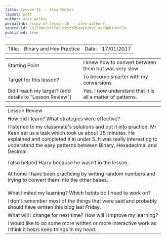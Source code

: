 ```yaml
---
title: Lesson 15  - Alex Walker
layout: post
author: alex.walker
permalink: /copy-of-lesson-10----alex-walker/
source-id: 12i7nqrLktlfeSujz9tkRSoajejVvS-avp8pKiHzvClw
published: true
---
```

<table>
  <tr>
    <td>Title:  </td>
    <td>Binary and Hex Practice</td>
    <td> Date:  </td>
    <td>17/01/2017</td>
  </tr>
</table>


<table>
  <tr>
    <td>Starting Point</td>
    <td>I knew how to convert between them but was very slow</td>
  </tr>
  <tr>
    <td>Target for this lesson?</td>
    <td>To become smarter with my conversions</td>
  </tr>
  <tr>
    <td>Did I reach my target? 
(add details to "Lesson Review")</td>
    <td>Yes. I now understand that it is all a matter of patterns.</td>
  </tr>
</table>


<table>
  <tr>
    <td>Lesson Review</td>
  </tr>
  <tr>
    <td>How did I learn? What strategies were effective? </td>
  </tr>
  <tr>
    <td>I listened to my classmate's solutions and put it into practice. Mr Keen set us a task which took us about 15 minutes. He explained and completed it in under 5. It was really interesting to understand the easy patterns between Binary, Hexadecimal and Decimal.

I also helped Harry because he wasn’t in the lesson.

At home I have been practicing by writing random numbers and trying to convert them into the other bases.</td>
  </tr>
  <tr>
    <td>What limited my learning? Which habits do I need to work on? </td>
  </tr>
  <tr>
    <td>I don’t remember most of the things that were said and probably should have written this blog last Friday. </td>
  </tr>
  <tr>
    <td>What will I change for next time? How will I improve my learning?</td>
  </tr>
  <tr>
    <td>I would like to do some more written or more interactive work as I think it helps keep things in my head. </td>
  </tr>
</table>


